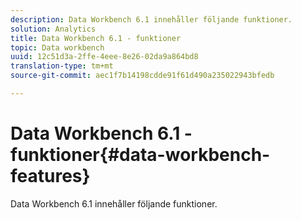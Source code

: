 ```yaml
---
description: Data Workbench 6.1 innehåller följande funktioner.
solution: Analytics
title: Data Workbench 6.1 - funktioner
topic: Data workbench
uuid: 12c51d3a-2ffe-4eee-8e26-02da9a864bd8
translation-type: tm+mt
source-git-commit: aec1f7b14198cdde91f61d490a235022943bfedb

---
```



# Data Workbench 6.1 - funktioner{#data-workbench-features}

Data Workbench 6.1 innehåller följande funktioner.

